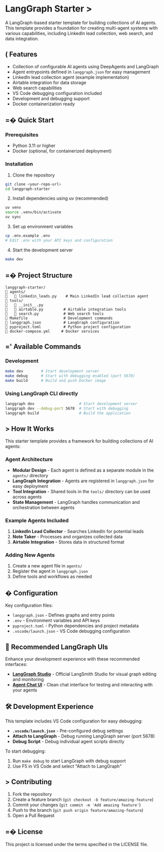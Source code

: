 # LangGraph Starter >

A LangGraph-based starter template for building collections of AI agents. This template provides a foundation for creating multi-agent systems with various capabilities, including LinkedIn lead collection, web search, and data integration.

## ( Features

- Collection of configurable AI agents using DeepAgents and LangGraph
- Agent entrypoints defined in `langgraph.json` for easy management
- LinkedIn lead collection agent (example implementation)
- Airtable integration for data storage
- Web search capabilities
- VS Code debugging configuration included
- Development and debugging support
- Docker containerization ready

## =� Quick Start

### Prerequisites

- Python 3.11 or higher
- Docker (optional, for containerized deployment)

### Installation

1. Clone the repository
```bash
git clone <your-repo-url>
cd langgraph-starter
```

2. Install dependencies using uv (recommended)
```bash
uv venv
source .venv/bin/activate
uv sync
```

3. Set up environment variables
```bash
cp .env.example .env
# Edit .env with your API keys and configuration
```

4. Start the development server
```bash
make dev
```

## =� Project Structure

```
langgraph-starter/
   agents/
      linkedin_leads.py    # Main LinkedIn lead collection agent
   tools/
      __init__.py
      airtable.py         # Airtable integration tools
      search.py           # Web search tools
   Makefile                # Development commands
   langgraph.json          # LangGraph configuration
   pyproject.toml          # Python project configuration
   docker-compose.yml     # Docker services
```

## =' Available Commands

### Development
```bash
make dev        # Start development server
make debug      # Start with debugging enabled (port 5678)
make build      # Build and push Docker image
```

### Using LangGraph CLI directly
```bash
langgraph dev                    # Start development server
langgraph dev --debug-port 5678  # Start with debugging
langgraph build                  # Build the application
```

## > How It Works

This starter template provides a framework for building collections of AI agents:

### Agent Architecture
- **Modular Design** - Each agent is defined as a separate module in the `agents/` directory
- **LangGraph Integration** - Agents are registered in `langgraph.json` for easy deployment
- **Tool Integration** - Shared tools in the `tools/` directory can be used across agents
- **State Management** - LangGraph handles communication and orchestration between agents

### Example Agents Included
1. **LinkedIn Lead Collector** - Searches LinkedIn for potential leads
2. **Note Taker** - Processes and organizes collected data
3. **Airtable Integration** - Stores data in structured format

### Adding New Agents
1. Create a new agent file in `agents/`
2. Register the agent in `langgraph.json`
3. Define tools and workflows as needed

## � Configuration

Key configuration files:

- `langgraph.json` - Defines graphs and entry points
- `.env` - Environment variables and API keys
- `pyproject.toml` - Python dependencies and project metadata
- `.vscode/launch.json` - VS Code debugging configuration

## 🎨 Recommended LangGraph UIs

Enhance your development experience with these recommended interfaces:

- **[LangGraph Studio](https://smith.langchain.com/studio)** - Official LangSmith Studio for visual graph editing and monitoring
- **[Agent Chat UI](https://agentchat.vercel.app)** - Clean chat interface for testing and interacting with your agents

## 🛠️ Development Experience

This template includes VS Code configuration for easy debugging:

- **`.vscode/launch.json`** - Pre-configured debug settings
- **Attach to LangGraph** - Debug running LangGraph server (port 5678)
- **Debug Script** - Debug individual agent scripts directly

To start debugging:
1. Run `make debug` to start LangGraph with debug support
2. Use F5 in VS Code and select "Attach to LangGraph"

## > Contributing

1. Fork the repository
2. Create a feature branch (`git checkout -b feature/amazing-feature`)
3. Commit your changes (`git commit -m 'Add amazing feature'`)
4. Push to the branch (`git push origin feature/amazing-feature`)
5. Open a Pull Request

## =� License

This project is licensed under the terms specified in the LICENSE file.